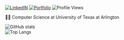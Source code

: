 <!-- https://img.shields.io/static/v1?label=LinkedIN&message=%20&color=blue&logo=linkedin -->
[![LinkedIN](https://img.shields.io/static/v1?label=LinkedIN&message=%20&color=blue&logo=linkedin)](https://www.linkedin.com/in/bishal0922/) 
[![Portfolio](https://img.shields.io/static/v1?label=Portfolio&message=%20&color=green)](https://www.bishalgiri.com/)
![Profile Views](https://komarev.com/ghpvc/?username=bishal0922&color=lightgrey)

👨‍🎓 Computer Science at University of Texas at Arlington  

![GitHub stats](https://github-readme-stats.vercel.app/api?username=bishal0922&show_icons=true&theme=github_dark)  
![Top Langs](https://github-readme-stats.vercel.app/api/top-langs/?username=bishal0922&layout=compact)

